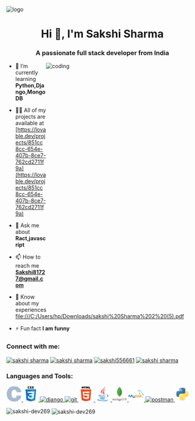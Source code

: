 
![logo](https://images.lumacdn.com/cdn-cgi/image/format=auto,fit=cover,dpr=2,anim=false,background=white,quality=75,width=1000,height=285.7142857142857/calendar-cover-images/gj/5ba91811-19ad-440c-ab0a-1590e007c049)
<h1 align="center">Hi 👋, I'm Sakshi Sharma</h1>
<h3 align="center">A passionate full stack developer from India</h3>
<img align="right" alt="coding" width="400" scr="<img width="640" height="640" alt="image" src="https://github.com/user-attachments/assets/be9882be-12f9-4b4a-a39e-1cf00308e9fa" />


- 🌱 I’m currently learning **Python,Django,MongoDB**

- 👨‍💻 All of my projects are available at [https://lovable.dev/projects/851cc8cc-654e-407b-8ce7-762cd2711f9a](https://lovable.dev/projects/851cc8cc-654e-407b-8ce7-762cd2711f9a)

- 💬 Ask me about **Ract,javascript**

- 📫 How to reach me **Sakshi81727@gmail.com**

- 📄 Know about my experiences [file:///C:/Users/hp/Downloads/sakshi%20Sharma%202%20(5).pdf](file:///C:/Users/hp/Downloads/sakshi%20Sharma%202%20(5).pdf)

- ⚡ Fun fact **I am funny**

<h3 align="left">Connect with me:</h3>
<p align="left">
<a href="https://linkedin.com/in/sakshi sharma" target="blank"><img align="center" src="https://raw.githubusercontent.com/rahuldkjain/github-profile-readme-generator/master/src/images/icons/Social/linked-in-alt.svg" alt="sakshi sharma" height="30" width="40" /></a>
<a href="https://fb.com/sakshi sharma" target="blank"><img align="center" src="https://raw.githubusercontent.com/rahuldkjain/github-profile-readme-generator/master/src/images/icons/Social/facebook.svg" alt="sakshi sharma" height="30" width="40" /></a>
<a href="https://instagram.com/sakshi556661" target="blank"><img align="center" src="https://raw.githubusercontent.com/rahuldkjain/github-profile-readme-generator/master/src/images/icons/Social/instagram.svg" alt="sakshi556661" height="30" width="40" /></a>
<a href="https://auth.geeksforgeeks.org/user/sakshi sharma" target="blank"><img align="center" src="https://raw.githubusercontent.com/rahuldkjain/github-profile-readme-generator/master/src/images/icons/Social/geeks-for-geeks.svg" alt="sakshi sharma" height="30" width="40" /></a>
</p>

<h3 align="left">Languages and Tools:</h3>
<p align="left"> <a href="https://www.cprogramming.com/" target="_blank" rel="noreferrer"> <img src="https://raw.githubusercontent.com/devicons/devicon/master/icons/c/c-original.svg" alt="c" width="40" height="40"/> </a> <a href="https://www.w3schools.com/css/" target="_blank" rel="noreferrer"> <img src="https://raw.githubusercontent.com/devicons/devicon/master/icons/css3/css3-original-wordmark.svg" alt="css3" width="40" height="40"/> </a> <a href="https://www.djangoproject.com/" target="_blank" rel="noreferrer"> <img src="https://cdn.worldvectorlogo.com/logos/django.svg" alt="django" width="40" height="40"/> </a> <a href="https://git-scm.com/" target="_blank" rel="noreferrer"> <img src="https://www.vectorlogo.zone/logos/git-scm/git-scm-icon.svg" alt="git" width="40" height="40"/> </a> <a href="https://www.w3.org/html/" target="_blank" rel="noreferrer"> <img src="https://raw.githubusercontent.com/devicons/devicon/master/icons/html5/html5-original-wordmark.svg" alt="html5" width="40" height="40"/> </a> <a href="https://www.java.com" target="_blank" rel="noreferrer"> <img src="https://raw.githubusercontent.com/devicons/devicon/master/icons/java/java-original.svg" alt="java" width="40" height="40"/> </a> <a href="https://www.mongodb.com/" target="_blank" rel="noreferrer"> <img src="https://raw.githubusercontent.com/devicons/devicon/master/icons/mongodb/mongodb-original-wordmark.svg" alt="mongodb" width="40" height="40"/> </a> <a href="https://www.mysql.com/" target="_blank" rel="noreferrer"> <img src="https://raw.githubusercontent.com/devicons/devicon/master/icons/mysql/mysql-original-wordmark.svg" alt="mysql" width="40" height="40"/> </a> <a href="https://postman.com" target="_blank" rel="noreferrer"> <img src="https://www.vectorlogo.zone/logos/getpostman/getpostman-icon.svg" alt="postman" width="40" height="40"/> </a> <a href="https://www.python.org" target="_blank" rel="noreferrer"> <img src="https://raw.githubusercontent.com/devicons/devicon/master/icons/python/python-original.svg" alt="python" width="40" height="40"/> </a> </p>

<p><img align="left" src="https://github-readme-stats.vercel.app/api/top-langs?username=sakshi-dev269&show_icons=true&locale=en&layout=compact" alt="sakshi-dev269" /></p>

<p>&nbsp;<img align="center" src="https://github-readme-stats.vercel.app/api?username=sakshi-dev269&show_icons=true&locale=en" alt="sakshi-dev269" /></p>





